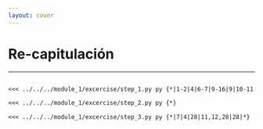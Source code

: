 ```yaml
---
layout: cover
---
```


# Re-capitulación

---

````md magic-move

<<< ../../../module_1/excercise/step_1.py py {*|1-2|4|6-7|9-16|9|10-11|13-14|15-16|6,18|21|22|24|*}

<<< ../../../module_1/excercise/step_2.py py {*}

<<< ../../../module_1/excercise/step_3.py py {*|7|4|28|11,12,28|28|*}

````
